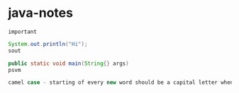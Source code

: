 # java-notes

`important`

```java
System.out.println("Hi");
sout
```
```java
public static void main(String{} args)
psvm
```
```java
camel case - starting of every new word should be a capital letter when the variable has more than one word
```
